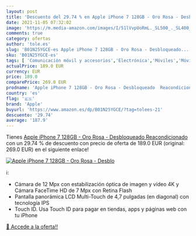 ```yaml
---
layout: post
title: 'Descuento del 29.74 % en Apple iPhone 7 128GB - Oro Rosa - Desblo'
date: 2021-11-05 07:32:02
image: 'https://m.media-amazon.com/images/I/51lVvpUoRmL._SL500_._SL400_.jpg'
comments: true
category: ofertas
author: 'tole.es'
slug: 'B01N25YGCE-es Apple iPhone 7 128GB - Oro Rosa - Desbloqueado...'
sku: 'B01N25YGCE-es'
tags: [ 'Comunicación móvil y accesorios','Electrónica','Móviles','Móviles y smartphones libres','apple','iphone', ]
actualPrice: 189.0 EUR
currency: EUR
price: 189.0
comparePrice: 269.0 EUR
prodname: 'Apple iPhone 7 128GB - Oro Rosa - Desbloqueado  Reacondicionado '
country: 'es'
flag: '🇪🇸'
brand: 'Apple'
buyurl: 'https://www.amazon.es/dp/B01N25YGCE/?tag=tolees-21'
descuento: '29.74'
average: '187.9'
---
```


Tienes [Apple iPhone 7 128GB - Oro Rosa - Desbloqueado  Reacondicionado ](https://www.amazon.es/dp/B01N25YGCE/?tag=tolees-21) con un 29.74 % de descuento con precio de oferta de 189.0 EUR (original: 269.0 EUR) en el siguiente enlace!

[![Apple iPhone 7 128GB - Oro Rosa - Desblo](https://m.media-amazon.com/images/I/51lVvpUoRmL._SL500_._SL400_.jpg)](https://www.amazon.es/dp/B01N25YGCE/?tag=tolees-21)

ℹ️:

- Cámara de 12 Mpx con estabilización óptica de imagen y vídeo 4K y Cámara FaceTime HD de 7 Mpx con Retina Flash
- Pantalla panorámica LCD Multi-Touch de 4,7 pulgadas (en diagonal) con tecnología IPS
- Touch ID. Usa Touch ID para pagar en tiendas, apps y páginas web con tu iPhone

[🛒 Accede a la oferta!!](https://www.amazon.es/dp/B01N25YGCE/?tag=tolees-21)

